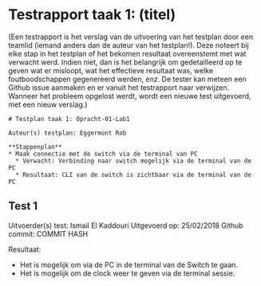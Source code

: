 # Testrapport taak 1: (titel)

(Een testrapport is het verslag van de uitvoering van het testplan door een teamlid (iemand anders dan de auteur van het testplan!). Deze noteert bij elke stap in het testplan of het bekomen resultaat overeenstemt met wat verwacht werd. Indien niet, dan is het belangrijk om gedetailleerd op te geven wat er misloopt, wat het effectieve resultaat was, welke foutboodschappen gegenereerd werden, enz. De tester kan meteen een Github issue aanmaken en er vanuit het testrapport naar verwijzen. Wanneer het probleem opgelost werdt, wordt een nieuwe test uitgevoerd, met een nieuw verslag.)



```
# Testplan taak 1: Opracht-01-Lab1

Auteur(s) testplan: Eggermont Rob

**Stappenplan**
* Maak connectie met de switch via de terminal van PC
  * Verwacht: Verbinding naar switch mogelijk via de terminal van de PC
  * Resultaat: CLI van de switch is zichtbaar via de terminal van de PC
```

## Test 1

Uitvoerder(s) test: Ismail El Kaddouri
Uitgevoerd op: 25/02/2018
Github commit:  COMMIT HASH



Resultaat: 
* Het is mogelijk om via de PC in de terminal van de Switch te gaan.
* Het is mogelijk om de clock weer te geven via de terminal sessie.

